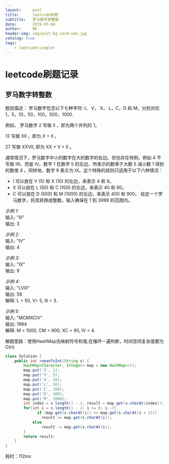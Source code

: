 ```yaml
---
layout:     post
title:      leetcode刷题
subtitle:   罗马数字转整数
date:       2019-03-04
author:     HK
header-img: img/post-bg-ios9-web.jpg
catalog: true
tags:
    - leetcode(simple)
---
```

# leetcode刷题记录
## 罗马数字转整数

 题目描述：
       罗马数字包含以下七种字符: I， V， X， L，C，D 和 M。分别对应1，5，10，50，100，500，1000.

例如， 罗马数字 2 写做 II ，即为两个并列的 1。

12 写做 XII ，即为 X + II 。

27 写做  XXVII, 即为 XX + V + II 。

通常情况下，罗马数字中小的数字在大的数字的右边。但也存在特例，例如 4 不写做 IIII，而是 IV。数字 1 在数字 5 的左边，所表示的数等于大数 5 减小数 1 得到的数值 4 。同样地，数字 9 表示为 IX。这个特殊的规则只适用于以下六种情况：

* I 可以放在 V (5) 和 X (10) 的左边，来表示 4 和 9。
* X 可以放在 L (50) 和 C (100) 的左边，来表示 40 和 90。 
* C 可以放在 D (500) 和 M (1000) 的左边，来表示 400 和 900。
给定一个罗马数字，将其转换成整数。输入确保在 1 到 3999 的范围内。

*示例 1:*<br>
输入: "III"<br>
输出: 3<br>

*示例 2:<br>*
输入: "IV"<br>
输出: 4<br>

*示例 3:<br>*
输入: "IX"<br>
输出: 9<br>

*示例 4:*<br>
输入: "LVIII"<br>
输出: 58<br>
解释: L = 50, V= 5, III = 3.<br>

*示例 5:*<br>
输入: "MCMXCIV"<br>
输出: 1994<br>
解释: M = 1000, CM = 900, XC = 90, IV = 4.<br>

解题思路：使用HashMap先映射符号和值,在循环一遍判断，时间空间复杂度都为O(n)
``` java
class Solution {
    public int romanToInt(String s) {
        HashMap<Character, Integer> map = new HashMap<>();
        map.put('I', 1);
        map.put('V', 5);
        map.put('X', 10);
        map.put('L', 50);
        map.put('C', 100);
        map.put('D', 500);
        map.put('M', 1000);
        int index = s.length() - 1, result = map.get(s.charAt(index));
        for(int i = s.length() - 2; i >= 0; i--){
              if (map.get(s.charAt(i)) >= map.get(s.charAt(i + 1)))
                result += map.get(s.charAt(i));  
            else
                result -= map.get(s.charAt(i));
        }
        return result;
    }
}
```
耗时：112ms
